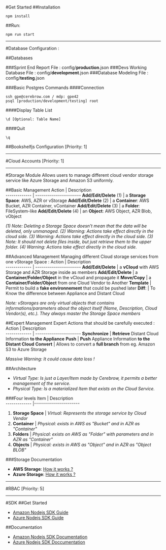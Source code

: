 #Get Started
##Installation
```
npm install
```

##Run:
```
npm run start
```
-----
#Database Configuration :

##Databases

###Sprint End Report
File : config/**production**.json
###Devs Working Database
File : config/**development**.json
###Database Modeling
File : config/**testing**.json

###Basic Postgres Commands
####Connection
```
ssh gpe@cerebrow.com / mdp: gpe42
psql [production/development/testing] root
```
####Display Table List
```
\d [Optional: Table Name]
```
####Quit
```
\q
```

##Bookshelfjs Configuration
[Priority: 1]

-----

#Cloud Accounts
[Priority: 1]

-----
#Storage Module
Allows users to manage different cloud vendor storage service like Azure Storage and Amazon S3 uniformly.

##Basic Management
Action        | Description           
------------- | -----------------------
**Add/Edit/Delete** (1) | a **Storage Space**: AWS, AZR or vStorage
**Add/Edit/Delete** (2) | a **Container**: AWS Bucket, AZR Container, vContainer
**Add/Edit/Delete** (3) | a **Folder**: FileSystem-like
**Add/Edit/Delete** (4) | an **Object**: AWS Object, AZR Blob, vObject

*(1) Note: Deleting a Storage Space doesn't mean that the data will be deleted, only unmanaged.*
*(2) Warning: Actions take effect directly in the cloud side.*
*(3) Warning: Actions take effect directly in the cloud side.*
*(3) Note: It should not delete files inside, but just retrieve them to the upper folder.*
*(4) Warning: Actions take effect directly in the cloud side.*

##Advanced Management
Managing different Cloud storage services from one vStorage Space :
 Action        | Description           
 ------------- | -----------------------
 **Add/Edit/Delete** | a **vCloud** with AWS Storage and AZR Storage inside as members
 **Add/Edit/Delete** | a **Container/Folder/Object** in the vCloud and propagate it
 **Move/Copy** | a **Container/Folder/Object** from one Cloud Vendor to Another
 **Template** | Permit to build a **fake environnement** that could be pushed later
 **Diff**: | To Know the difference between Appliance and Distant Cloud

*Note: vStorages are only virtual objects that contains informations/parameters about the object itself (Name, Description, Cloud Vendor(s), etc.). They always master the Storage Space members*

##Expert Management
Expert Actions that should be carefully executed :
Action        | Description           
------------- | -----------------------
**Synchronize** | **Retrieve** Distant Cloud Information **to the Appliance**
**Push** | **Push** Appliance Information **to the Distant Cloud**
**Convert** | Allows to convert a **full branch** from eg. Amazon S3 to Azure Storage

*Massive Warning: It could cause data loss !*

##Architecture
* *Virtual Type:    Is just a Layer/Item made by Cerebrow, it permits a better management of the service.*
* *Physical Type:    Is a materialized Item that exists on the Cloud Service.*

###Four levels
Item          | Description           
------------- |-----------------------
1. **Storage Space** | *Virtual: Represents the storage service by Cloud Vendor*
2. **Container** | *Physical: exists in AWS as "Bucket" and in AZR as "Container"*
3. **Folders** | *Physical: exists on AWS as "Folder" with parameters and in AZR as "Container"*
4. **Objects** | *Physical: exists in AWS as "Object" and in AZR as "Object BLOB"*

###Storage Documentation
* **AWS Storage**:    [How it works ?](http://docs.aws.amazon.com/AmazonS3/latest/gsg/SigningUpforS3.html)
* **Azure Storage**:    [How it works ?](https://azure.microsoft.com/fr-fr/documentation/articles/storage-nodejs-how-to-use-blob-storage/)

-----
#RBAC
[Priority: 5]

-----
#SDK
##Get Started
* [Amazon Nodejs SDK Guide](http://docs.aws.amazon.com/AWSJavaScriptSDK/latest/)
* [Azure Nodejs SDK Guide](https://azure.microsoft.com/fr-fr/develop/nodej/)

##Documentation
* [Amazon Nodejs SDK Documentation](http://docs.aws.amazon.com/AWSJavaScriptSDK/latest/)
* [Azure Nodejs SDK Doccumentation](http://azure.github.io/azure-sdk-for-node/)

